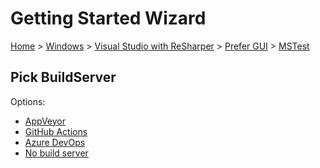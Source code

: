 <!--
GENERATED FILE - DO NOT EDIT
This file was generated by [MarkdownSnippets](https://github.com/SimonCropp/MarkdownSnippets).
Source File: /docs/mdsource/wiz/Windows_VisualStudioWithReSharper_Gui_MSTest.source.md
To change this file edit the source file and then run MarkdownSnippets.
-->

# Getting Started Wizard

[Home](/docs/wiz/readme.md) > [Windows](Windows.md) > [Visual Studio with ReSharper](Windows_VisualStudioWithReSharper.md) > [Prefer GUI](Windows_VisualStudioWithReSharper_Gui.md) > [MSTest](Windows_VisualStudioWithReSharper_Gui_MSTest.md)

## Pick BuildServer

Options:
 * [AppVeyor](Windows_VisualStudioWithReSharper_Gui_MSTest_AppVeyor.md)
 * [GitHub Actions](Windows_VisualStudioWithReSharper_Gui_MSTest_GitHubActions.md)
 * [Azure DevOps](Windows_VisualStudioWithReSharper_Gui_MSTest_AzureDevOps.md)
 * [No build server](Windows_VisualStudioWithReSharper_Gui_MSTest_None.md)
